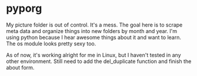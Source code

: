 # pyporg

My picture folder is out of control. It's a mess. The goal here is to scrape meta data and organize things into new folders by month and year. I'm using python because I hear awesome things about it and want to learn. The os module looks pretty sexy too.

As of now, it's working alright for me in Linux, but I haven't tested in any other environment. Still need to add the del_duplicate function and finish the about form.

